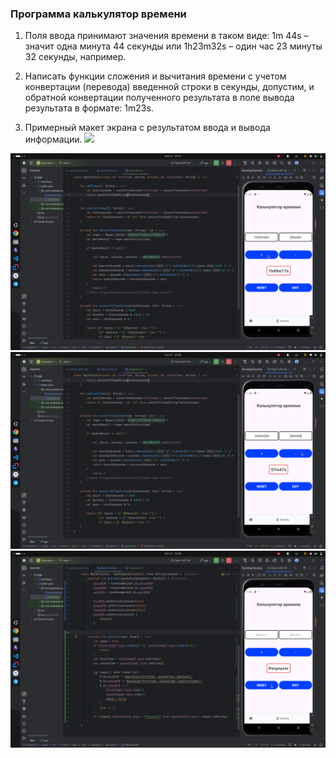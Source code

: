 ### Программа калькулятор времени

1. Поля ввода принимают значения времени в таком виде: 1m 44s – значит одна минута 44 секунды или 1h23m32s – один час 23 минуты 32 секунды, например.

2. Написать функции сложения и вычитания времени  с учетом конвертации (перевода) введенной строки в секунды, допустим, и обратной конвертации полученного результата в поле вывода результата в формате: 1m23s.

3. Примерный макет экрана с результатом ввода и вывода информации.
   ![](https://static.tildacdn.com/tild6135-6232-4834-b636-636333663665/Calculator.png)

![](https://github.com/Slayder12/TimeCalculator/blob/main/assets/1.png)
![](https://github.com/Slayder12/TimeCalculator/blob/main/assets/2.png)
![](https://github.com/Slayder12/TimeCalculator/blob/main/assets/3.png)
